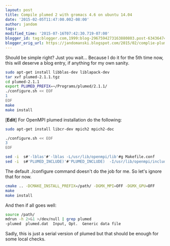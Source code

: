 ```yaml
---
layout: post
title: Compile plumed 2 with gromacs 4.6 on ubuntu 14.04
date: '2015-02-05T11:47:00.002-08:00'
author: jandom
tags: 
modified_time: '2015-07-16T07:42:30.719-07:00'
blogger_id: tag:blogger.com,1999:blog-2967594273163880803.post-634364746602876682
blogger_orig_url: https://jandomanski.blogspot.com/2015/02/complie-plumed-2-with-gromacs-46-on.html
---
```


Should be simple right? Just you wait... Because I do it for the 5th time now, this will deserve a blog entry, if anything for my own sanity.

```bash
sudo apt-get install libblas-dev liblapack-dev
tar xvf plumed-2.1.1.tgz
cd plumed-2.1.1
export PLUMED_PREFIX=~/Programs/plumed/2.1.1/
./configure.sh << EOF
1
EOF
make
make install
```

[**Edit**] For OpenMPI plumed installation do the following:

```bash
sudo apt-get install libcr-dev mpich2 mpich2-doc

./configure.sh << EOF
3
EOF

sed -i  s#'-lblas'#'-lblas -L/usr/lib/openmpi/lib'#g Makefile.conf
sed -i  s#'PLUMED_INCLUDE)'#'PLUMED_INCLUDE)  -I/usr/lib/openmpi/include'#g Makefile.conf
```

The default ./configure command doesn't do the job for me. So let's ignore that for now.

```bash
cmake .. -DCMAKE_INSTALL_PREFIX=/path/ -DGMX_MPI=OFF -DGMX_GPU=OFF
make
make install
```

And then if all goes well:

```bash
source /path/
mdrun -h 2>&1 >/dev/null | grep plumed
-plumed  plumed.dat  Input, Opt.  Generic data file
```

Sadly, this is just a serial version of plumed but that should be enough for some local checks.